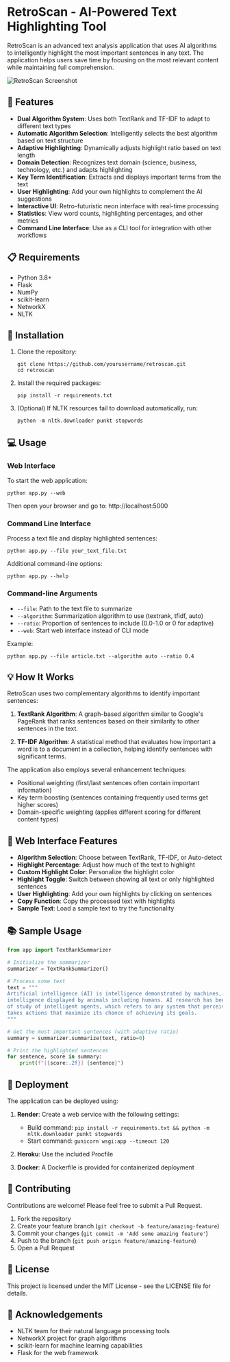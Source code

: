 # RetroScan - AI-Powered Text Highlighting Tool

RetroScan is an advanced text analysis application that uses AI algorithms to intelligently highlight the most important sentences in any text. The application helps users save time by focusing on the most relevant content while maintaining full comprehension.

![RetroScan Screenshot](https://placeholder-for-your-screenshot.com/retroscan.png)

## 🚀 Features

- **Dual Algorithm System**: Uses both TextRank and TF-IDF to adapt to different text types
- **Automatic Algorithm Selection**: Intelligently selects the best algorithm based on text structure
- **Adaptive Highlighting**: Dynamically adjusts highlight ratio based on text length
- **Domain Detection**: Recognizes text domain (science, business, technology, etc.) and adapts highlighting
- **Key Term Identification**: Extracts and displays important terms from the text
- **User Highlighting**: Add your own highlights to complement the AI suggestions
- **Interactive UI**: Retro-futuristic neon interface with real-time processing
- **Statistics**: View word counts, highlighting percentages, and other metrics
- **Command Line Interface**: Use as a CLI tool for integration with other workflows

## 📋 Requirements

- Python 3.8+
- Flask
- NumPy
- scikit-learn
- NetworkX
- NLTK

## 🔧 Installation

1. Clone the repository:
   ```
   git clone https://github.com/yourusername/retroscan.git
   cd retroscan
   ```

2. Install the required packages:
   ```
   pip install -r requirements.txt
   ```

3. (Optional) If NLTK resources fail to download automatically, run:
   ```
   python -m nltk.downloader punkt stopwords
   ```

## 💻 Usage

### Web Interface

To start the web application:

```
python app.py --web
```

Then open your browser and go to: http://localhost:5000

### Command Line Interface

Process a text file and display highlighted sentences:

```
python app.py --file your_text_file.txt
```

Additional command-line options:

```
python app.py --help
```

### Command-line Arguments

- `--file`: Path to the text file to summarize
- `--algorithm`: Summarization algorithm to use (textrank, tfidf, auto)
- `--ratio`: Proportion of sentences to include (0.0-1.0 or 0 for adaptive)
- `--web`: Start web interface instead of CLI mode

Example:
```
python app.py --file article.txt --algorithm auto --ratio 0.4
```

## 💡 How It Works

RetroScan uses two complementary algorithms to identify important sentences:

1. **TextRank Algorithm**: A graph-based algorithm similar to Google's PageRank that ranks sentences based on their similarity to other sentences in the text.

2. **TF-IDF Algorithm**: A statistical method that evaluates how important a word is to a document in a collection, helping identify sentences with significant terms.

The application also employs several enhancement techniques:
- Positional weighting (first/last sentences often contain important information)
- Key term boosting (sentences containing frequently used terms get higher scores)
- Domain-specific weighting (applies different scoring for different content types)

## 🌟 Web Interface Features

- **Algorithm Selection**: Choose between TextRank, TF-IDF, or Auto-detect
- **Highlight Percentage**: Adjust how much of the text to highlight
- **Custom Highlight Color**: Personalize the highlight color
- **Highlight Toggle**: Switch between showing all text or only highlighted sentences
- **User Highlighting**: Add your own highlights by clicking on sentences
- **Copy Function**: Copy the processed text with highlights
- **Sample Text**: Load a sample text to try the functionality

## 📚 Sample Usage

```python
from app import TextRankSummarizer

# Initialize the summarizer
summarizer = TextRankSummarizer()

# Process some text
text = """
Artificial intelligence (AI) is intelligence demonstrated by machines, as opposed to natural 
intelligence displayed by animals including humans. AI research has been defined as the field 
of study of intelligent agents, which refers to any system that perceives its environment and 
takes actions that maximize its chance of achieving its goals.
"""

# Get the most important sentences (with adaptive ratio)
summary = summarizer.summarize(text, ratio=0)

# Print the highlighted sentences
for sentence, score in summary:
    print(f"[{score:.2f}] {sentence}")
```

## 🔄 Deployment

The application can be deployed using:

1. **Render**: Create a web service with the following settings:
   - Build command: `pip install -r requirements.txt && python -m nltk.downloader punkt stopwords`
   - Start command: `gunicorn wsgi:app --timeout 120`

2. **Heroku**: Use the included Procfile 

3. **Docker**: A Dockerfile is provided for containerized deployment

## 🤝 Contributing

Contributions are welcome! Please feel free to submit a Pull Request.

1. Fork the repository
2. Create your feature branch (`git checkout -b feature/amazing-feature`)
3. Commit your changes (`git commit -m 'Add some amazing feature'`)
4. Push to the branch (`git push origin feature/amazing-feature`)
5. Open a Pull Request

## 📄 License

This project is licensed under the MIT License - see the LICENSE file for details.

## 🙏 Acknowledgements

- NLTK team for their natural language processing tools
- NetworkX project for graph algorithms
- scikit-learn for machine learning capabilities
- Flask for the web framework
